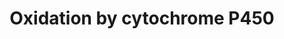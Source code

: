 ---
annotations:
- type: Cell Type Ontology
  value: hepatocyte
- type: Pathway Ontology
  value: xenobiotics biodegradation pathway
- type: Pathway Ontology
  value: phase I biotransformation pathway via cytochrome P450
authors:
- MaintBot
- AlexanderPico
- Egonw
- Khanspers
- Mkutmon
- Eweitz
description: Oxidation of a substrate by Cytochrome P450. Adapted from Niesink et
  al., Chapter 3, p. 47-48.
last-edited: 2021-05-21
organisms:
- Bos taurus
redirect_from:
- /index.php/Pathway:WP1077
- /instance/WP1077
schema-jsonld:
- '@context': https://schema.org/
  '@id': https://wikipathways.github.io/pathways/WP1077.html
  '@type': Dataset
  creator:
    '@type': Organization
    name: WikiPathways
  description: Oxidation of a substrate by Cytochrome P450. Adapted from Niesink et
    al., Chapter 3, p. 47-48.
  keywords:
  - CYP39A1
  - activated O2
  - CYP1A2
  - CYP7B1
  - CYP4V2
  - CYP2J2
  - Substrate
  - CYB5R3
  - CYP20A1
  - CYP2C19
  - CYP11A1
  - CYP2W1
  - CYP27A1
  - CYB5R1
  - CYP4X1
  - CYP2E1
  - CYP21A2
  - CYP11B2
  - O2
  - CYP2C9
  - Fe3+
  - CYP1B1
  - CYP4F12
  - CYP2R1
  - CYP46A1
  - CYP2S1
  - CYP17A1
  - CYP26A1
  - CYB5A
  - NADH
  - CYP4A11
  - CYP4B1
  - NADP+
  - POR
  - H2O
  - CYB5B
  - CYP2C18
  - CYP3A43
  - CYP3A5
  - CYP2F1
  - CYP26B1
  - Substrate-OH
  - CYP1A1
  - CYP2A13
  - CYP4F3
  - CYP3A7
  - Fe2+
  - NAD+
  - CYB5R2
  - CYP2A7
  - CYP4F22
  - CYP
  - CYP2G1P
  - NADPH
  - CYP4A22
  - CYP8B1
  - CYP2U1
  - CYP2A6
  - CYP26C1
  - CYP2B6
  - CYP27C1
  - CYB5R4
  - CYP4F2
  - CYP4F11
  - CYP11B1
  - CYP27B1
  - CYP4Z1
  - CYP51A1
  - CYP19A1
  - CYP7A1
  - MGC127055
  - CYP24A1
  - CYP2C8
  - CYP3A4
  license: CC0
  name: Oxidation by cytochrome P450
seo: CreativeWork
title: Oxidation by cytochrome P450
wpid: WP1077
---